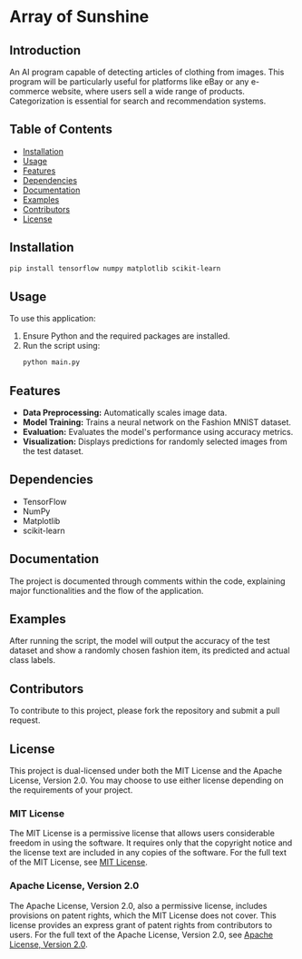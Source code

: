 # Array of Sunshine

## Introduction
An AI program capable of detecting articles of clothing from images. This program will be particularly useful for platforms like eBay or any e-commerce website, where users sell a wide range of products. Categorization is essential for search and recommendation systems.

## Table of Contents
- [Installation](#installation)
- [Usage](#usage)
- [Features](#features)
- [Dependencies](#dependencies)
- [Documentation](#documentation)
- [Examples](#examples)
- [Contributors](#contributors)
- [License](#license)

## Installation
```bash
pip install tensorflow numpy matplotlib scikit-learn
```

## Usage
To use this application:
1. Ensure Python and the required packages are installed.
2. Run the script using:
   ```bash
   python main.py
   ```

## Features
- **Data Preprocessing:** Automatically scales image data.
- **Model Training:** Trains a neural network on the Fashion MNIST dataset.
- **Evaluation:** Evaluates the model's performance using accuracy metrics.
- **Visualization:** Displays predictions for randomly selected images from the test dataset.

## Dependencies
- TensorFlow
- NumPy
- Matplotlib
- scikit-learn

## Documentation
The project is documented through comments within the code, explaining major functionalities and the flow of the application.

## Examples
After running the script, the model will output the accuracy of the test dataset and show a randomly chosen fashion item, its predicted and actual class labels.

## Contributors
To contribute to this project, please fork the repository and submit a pull request.

## License

This project is dual-licensed under both the MIT License and the Apache License, Version 2.0. You may choose to use either license depending on the requirements of your project.

### MIT License

The MIT License is a permissive license that allows users considerable freedom in using the software. It requires only that the copyright notice and the license text are included in any copies of the software. For the full text of the MIT License, see [MIT License](https://opensource.org/licenses/MIT).

### Apache License, Version 2.0

The Apache License, Version 2.0, also a permissive license, includes provisions on patent rights, which the MIT License does not cover. This license provides an express grant of patent rights from contributors to users. For the full text of the Apache License, Version 2.0, see [Apache License, Version 2.0](https://www.apache.org/licenses/LICENSE-2.0).
